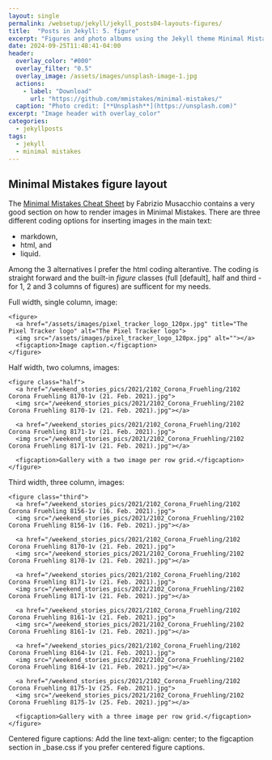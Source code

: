 ```yaml
---
layout: single
permalink: /websetup/jekyll/jekyll_posts04-layouts-figures/
title:  "Posts in Jekyll: 5. figure"
excerpt: "Figures and photo albums using the Jekyll theme Minimal Mistakes."
date: 2024-09-25T11:48:41-04:00
header:
  overlay_color: "#000"
  overlay_filter: "0.5"
  overlay_image: /assets/images/unsplash-image-1.jpg
  actions:
    - label: "Download"
      url: "https://github.com/mmistakes/minimal-mistakes/"
  caption: "Photo credit: [**Unsplash**](https://unsplash.com)"
excerpt: "Image header with overlay_color"
categories:
  - jekyllposts
tags:
  - jekyll
  - minimal mistakes
---
```


## Minimal Mistakes figure layout

The [Minimal Mistakes Cheat Sheet](https://www.fabriziomusacchio.com/blog/2021-08-11-Minimal_Mistakes_Cheat_Sheet/#images) by Fabrizio Musacchio contains a very good section on how to render images in Minimal Mistakes. There are three different coding options for inserting images in the main text:
- markdown,
- html, and
- liquid.

Among the 3 alternatives I prefer the html coding alterantive. The coding is straight forward and the built-in _figure_ classes (full [default], half and third - for 1, 2 and 3 columns of figures) are sufficent for my needs.

Full width, single column, image:

```
<figure>
  <a href="/assets/images/pixel_tracker_logo_120px.jpg" title="The Pixel Tracker logo" alt="The Pixel Tracker logo">
  <img src="/assets/images/pixel_tracker_logo_120px.jpg" alt=""></a>
  <figcaption>Image caption.</figcaption>
</figure>
```

Half width, two columns, images:

```
<figure class="half">
  <a href="/weekend_stories_pics/2021/2102_Corona_Fruehling/2102 Corona Fruehling 8170-1v (21. Feb. 2021).jpg">
  <img src="/weekend_stories_pics/2021/2102_Corona_Fruehling/2102 Corona Fruehling 8170-1v (21. Feb. 2021).jpg"></a>

  <a href="/weekend_stories_pics/2021/2102_Corona_Fruehling/2102 Corona Fruehling 8171-1v (21. Feb. 2021).jpg">
  <img src="/weekend_stories_pics/2021/2102_Corona_Fruehling/2102 Corona Fruehling 8171-1v (21. Feb. 2021).jpg"></a>

  <figcaption>Gallery with a two image per row grid.</figcaption>
</figure>
```

Third width, three column, images:
```
<figure class="third">
  <a href="/weekend_stories_pics/2021/2102_Corona_Fruehling/2102 Corona Fruehling 8156-1v (16. Feb. 2021).jpg">
  <img src="/weekend_stories_pics/2021/2102_Corona_Fruehling/2102 Corona Fruehling 8156-1v (16. Feb. 2021).jpg"></a>

  <a href="/weekend_stories_pics/2021/2102_Corona_Fruehling/2102 Corona Fruehling 8170-1v (21. Feb. 2021).jpg">
  <img src="/weekend_stories_pics/2021/2102_Corona_Fruehling/2102 Corona Fruehling 8170-1v (21. Feb. 2021).jpg"></a>

  <a href="/weekend_stories_pics/2021/2102_Corona_Fruehling/2102 Corona Fruehling 8171-1v (21. Feb. 2021).jpg">
  <img src="/weekend_stories_pics/2021/2102_Corona_Fruehling/2102 Corona Fruehling 8171-1v (21. Feb. 2021).jpg"></a>

  <a href="/weekend_stories_pics/2021/2102_Corona_Fruehling/2102 Corona Fruehling 8161-1v (21. Feb. 2021).jpg">
  <img src="/weekend_stories_pics/2021/2102_Corona_Fruehling/2102 Corona Fruehling 8161-1v (21. Feb. 2021).jpg"></a>

  <a href="/weekend_stories_pics/2021/2102_Corona_Fruehling/2102 Corona Fruehling 8164-1v (21. Feb. 2021).jpg">
  <img src="/weekend_stories_pics/2021/2102_Corona_Fruehling/2102 Corona Fruehling 8164-1v (21. Feb. 2021).jpg"></a>

  <a href="/weekend_stories_pics/2021/2102_Corona_Fruehling/2102 Corona Fruehling 8175-1v (25. Feb. 2021).jpg">
  <img src="/weekend_stories_pics/2021/2102_Corona_Fruehling/2102 Corona Fruehling 8175-1v (25. Feb. 2021).jpg"></a>

  <figcaption>Gallery with a three image per row grid.</figcaption>
</figure>
```

Centered figure captions: Add the line text-align: center; to the figcaption section in _base.css if you prefer centered figure captions.
